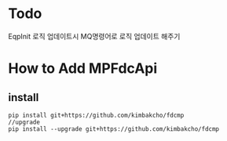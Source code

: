 # Todo
EqpInit 로직 업데이트시 MQ명령어로 로직 업데이트 해주기

# How to Add MPFdcApi
## install
```
pip install git+https://github.com/kimbakcho/fdcmp 
//upgrade
pip install --upgrade git+https://github.com/kimbakcho/fdcmp